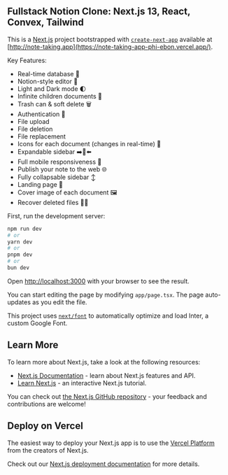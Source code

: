 ## Fullstack Notion Clone: Next.js 13, React, Convex, Tailwind
This is a [Next.js](https://nextjs.org/) project bootstrapped with [`create-next-app`](https://github.com/vercel/next.js/tree/canary/packages/create-next-app) available at [http://note-taking.app](https://note-taking-app-phi-ebon.vercel.app/).

Key Features:

  - Real-time database 🔗
  - Notion-style editor 📝
  - Light and Dark mode 🌓
  - Infinite children documents 🌲
  - Trash can & soft delete 🗑️
  - Authentication 🔐
  - File upload
  - File deletion
  - File replacement
  - Icons for each document (changes in real-time) 🌠
  - Expandable sidebar ➡️🔀⬅️
  - Full mobile responsiveness 📱
  - Publish your note to the web 🌐
  - Fully collapsable sidebar ↕️
  - Landing page 🛬
  - Cover image of each document 🖼️
  - Recover deleted files 🔄📄

First, run the development server:

```bash
npm run dev
# or
yarn dev
# or
pnpm dev
# or
bun dev
```

Open [http://localhost:3000](http://localhost:3000) with your browser to see the result.

You can start editing the page by modifying `app/page.tsx`. The page auto-updates as you edit the file.

This project uses [`next/font`](https://nextjs.org/docs/basic-features/font-optimization) to automatically optimize and load Inter, a custom Google Font.

## Learn More

To learn more about Next.js, take a look at the following resources:

- [Next.js Documentation](https://nextjs.org/docs) - learn about Next.js features and API.
- [Learn Next.js](https://nextjs.org/learn) - an interactive Next.js tutorial.

You can check out [the Next.js GitHub repository](https://github.com/vercel/next.js/) - your feedback and contributions are welcome!

## Deploy on Vercel

The easiest way to deploy your Next.js app is to use the [Vercel Platform](https://vercel.com/new?utm_medium=default-template&filter=next.js&utm_source=create-next-app&utm_campaign=create-next-app-readme) from the creators of Next.js.

Check out our [Next.js deployment documentation](https://nextjs.org/docs/deployment) for more details.
